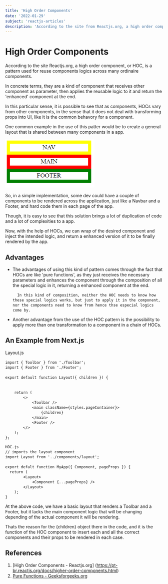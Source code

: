 ```yaml
---
title: 'High Order Components'
date: '2022-01-29'
subject: 'reactjs-articles'
description: 'According to the site from Reactjs.org, a high order component, or HOC, is a pattern used for reuse components logics across many ordinaire components.'
---
```

# High Order Components    

According to the site Reactjs.org, a high order component, or HOC, is a pattern used for reuse components logics across many ordinaire components.   

In concrete terms, they are a kind of component that receives other component as parameter, then applies the reusable logic to it and return the 'enhanced' component at the end.    

In this particular sense, it is possible to see that as components, HOCs vary from other components, in the sense that it does not deal with transforming props into UI, like it is the common behavory for a component.   

One common example in the use of this patter would be to create a general layout that is shared between many components in a app.     

![styling with HOCs](/public/images/articles/frontend/grid-layout-example.png)    
   
So, in a simple implementation, some dev could have a couple of components to be rendered across the application, just like a Navbar and a Footer, and hard code them in each page of the app.   

Though, it is easy to see that this solution brings a lot of duplication of code and a lot of complexities to a app.     

Now, with the help of HOCs, we can wrap of the desired component and inject the intended logic, and return a enhanced version of it to be finally rendered by the app.     

    
## Advantages    

- The advantages of using this kind of pattern comes through the fact that HOCs are like 'pure functions', as they just receives the necessary parameters and enhances the component through the composition of all the special logic in it, returning a enhanced component at the end.    

		In this kind of composition, neither the HOC needs to know how these special logics works, but just to apply it in the component, nor the components need to know from hence thse especial logics come by.     

- Another advantage from the use of the HOC pattern is the possibility to apply more than one transformation to a component in a chain of HOCs.    

## An Example from Next.js    

Layout.js   
     
```
import { Toolbar } from './Toolbar';
import { Footer } from './Footer';

export default function Layout({ children }) {
	
	
	return (
		<>
			<Toolbar />
			<main className={styles.pageContainer}>
				{children}
			</main>
			<Footer />
		</>
	);
};
```     
    
    
```
HOC.js
// imports the layout component
import Layout from '../components/layout';

export defalt function MyApp({ Component, pageProps }) {
  return (
		<Layout>
			<Component {...pageProps} />
		</Layout>
	);
}
```     
      
At the above code, we have a basic layout that renders a Toolbar and a Footer, but it lacks the main component logic that will be changing depending of the actual component it will be rendering. 
      
Thats the reason for the {children} object there in the code, and it is the function of the HOC component to insert each and all the correct components and their props to be rendered in each case.
    
    
## References        

1. [High Order Components - Reactjs.org] (https://pt-br.reactjs.org/docs/higher-order-components.html)       
2. [Pure Functions - Geeksforgeeks.org](https://www.geeksforgeeks.org/pure-functions/)      






